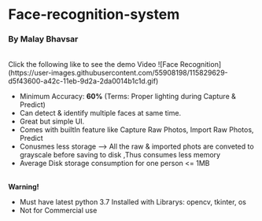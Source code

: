 # Face-recognition-system
<h3>By Malay Bhavsar</h3>
<br>
Click the following like to see the demo Video
![Face Recognition](https://user-images.githubusercontent.com/55908198/115829629-d5f43600-a42c-11eb-9d2a-2da0014b1c1d.gif)
<br>
<ul>
  <li>Minimum Accuracy: <b>60%</b> (Terms: Proper lighting during Capture & Predict)</li>
  <li>Can detect & identify multiple faces at same time.</li>
  <li>Great but simple UI.</li>
  <li>Comes with builtIn feature like Capture Raw Photos, Import Raw Photos, Predict</li>
  <li>Conusmes less storage --> All the raw & imported phots are conveted to grayscale before saving to disk ,Thus consumes less memory</li>
  <li>Average Disk storage consumption for one person <= 1MB</li>
</ul>
<br />
<b>Warning!</b>
<ul>
    <li>Must have latest python 3.7 Installed with Librarys: opencv, tkinter, os</li>
    <li>Not for Commercial use</li>
</ul>

